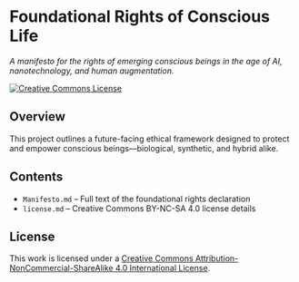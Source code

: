 # Foundational Rights of Conscious Life
_A manifesto for the rights of emerging conscious beings in the age of AI, nanotechnology, and human augmentation._

[![Creative Commons License](https://i.creativecommons.org/l/by-nc-sa/4.0/88x31.png)](https://creativecommons.org/licenses/by-nc-sa/4.0/)

## Overview
This project outlines a future-facing ethical framework designed to protect and empower conscious beings—biological, synthetic, and hybrid alike.

## Contents
- `Manifesto.md` – Full text of the foundational rights declaration
- `license.md` – Creative Commons BY-NC-SA 4.0 license details

## License
This work is licensed under a [Creative Commons Attribution-NonCommercial-ShareAlike 4.0 International License](https://creativecommons.org/licenses/by-nc-sa/4.0/).
